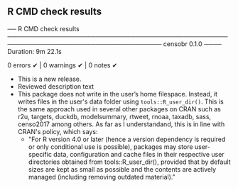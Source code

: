 ## R CMD check results

── R CMD check results ───────────────────────────────────────────────────────────────────────────────────── censobr 0.1.0 ────
Duration: 9m 22.1s

0 errors ✔ | 0 warnings ✔ | 0 notes ✔

* This is a new release.
* Reviewed description text
* This package does not write in the user’s home filespace. Instead, it writes files in the user's data folder using `tools::R_user_dir()`. This is the same approach used in several other packages on CRAN such as r2u, targets, duckdb, modelsummary, rtweet, rnoaa, taxadb, sass, censo2017 among others. As far as I understandand, this is in line with CRAN's policy, which says:
  * "For R version 4.0 or later (hence a version dependency is required or only conditional use is possible), packages may store user-specific data, configuration and cache files in their respective user directories obtained from tools::R_user_dir(), provided that by default sizes are kept as small as possible and the contents are actively managed (including removing outdated material)."
